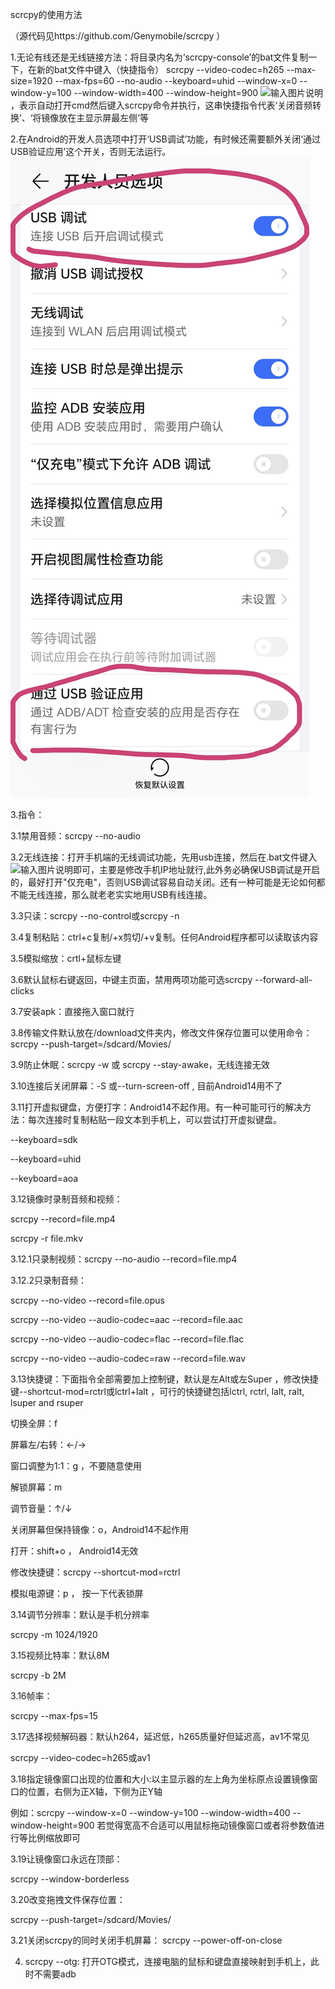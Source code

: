 scrcpy的使用方法

（源代码见https://github.com/Genymobile/scrcpy ）

1.无论有线还是无线链接方法：将目录内名为‘scrcpy-console’的bat文件复制一下，在新的bat文件中键入（快捷指令）
scrcpy --video-codec=h265 --max-size=1920 --max-fps=60 --no-audio --keyboard=uhid --window-x=0 --window-y=100 --window-width=400 --window-height=900
![输入图片说明](图片1.png)，表示自动打开cmd然后键入scrcpy命令并执行，这串快捷指令代表‘关闭音频转换’、‘将镜像放在主显示屏最左侧’等

2.在Android的开发人员选项中打开‘USB调试’功能，有时候还需要额外关闭‘通过USB验证应用’这个开关，否则无法运行。![输入图片说明](图片2.png)

3.指令：

3.1禁用音频：scrcpy --no-audio

3.2无线连接：打开手机端的无线调试功能，先用usb连接，然后在.bat文件键入![输入图片说明](Picture2.png)即可，主要是修改手机IP地址就行,此外务必确保USB调试是开启的，最好打开"仅充电"，否则USB调试容易自动关闭。还有一种可能是无论如何都不能无线连接，那么就老老实实地用USB有线连接。
  
3.3只读：scrcpy --no-control或scrcpy -n

3.4复制粘贴：ctrl+c复制/+x剪切/+v复制。任何Android程序都可以读取该内容

3.5模拟缩放：crtl+鼠标左键

3.6默认鼠标右键返回，中键主页面，禁用两项功能可选scrcpy --forward-all-clicks

3.7安装apk：直接拖入窗口就行

3.8传输文件默认放在/download文件夹内，修改文件保存位置可以使用命令：scrcpy --push-target=/sdcard/Movies/

3.9防止休眠：scrcpy -w 或 scrcpy --stay-awake，无线连接无效

3.10连接后关闭屏幕：-S 或--turn-screen-off , 目前Android14用不了

3.11打开虚拟键盘，方便打字：Android14不起作用。有一种可能可行的解决方法：每次连接时复制粘贴一段文本到手机上，可以尝试打开虚拟键盘。

--keyboard=sdk 

--keyboard=uhid 

--keyboard=aoa  

3.12镜像时录制音频和视频：

scrcpy --record=file.mp4

scrcpy -r file.mkv

3.12.1只录制视频：scrcpy --no-audio --record=file.mp4

3.12.2只录制音频：

scrcpy --no-video --record=file.opus

scrcpy --no-video --audio-codec=aac --record=file.aac

scrcpy --no-video --audio-codec=flac --record=file.flac

scrcpy --no-video --audio-codec=raw --record=file.wav


3.13快捷键：下面指令全部需要加上控制键，默认是左Alt或左Super ，修改快捷键--shortcut-mod=rctrl或lctrl+lalt ，可行的快捷键包括lctrl, rctrl, lalt, ralt, lsuper and rsuper

切换全屏：f

屏幕左/右转：←/→

窗口调整为1:1：g ，不要随意使用

解锁屏幕：m

调节音量：↑/↓

关闭屏幕但保持镜像：o，Android14不起作用

打开：shift+o ， Android14无效

修改快捷键：scrcpy --shortcut-mod=rctrl

模拟电源键：p ， 按一下代表锁屏

3.14调节分辨率：默认是手机分辨率

scrcpy -m 1024/1920


3.15视频比特率：默认8M

scrcpy -b 2M

3.16帧率：

scrcpy --max-fps=15

3.17选择视频解码器：默认h264，延迟低，h265质量好但延迟高，av1不常见

scrcpy --video-codec=h265或av1

3.18指定镜像窗口出现的位置和大小:以主显示器的左上角为坐标原点设置镜像窗口的位置，右侧为正X轴，下侧为正Y轴

例如：scrcpy --window-x=0 --window-y=100 --window-width=400 --window-height=900 若觉得宽高不合适可以用鼠标拖动镜像窗口或者将参数值进行等比例缩放即可


3.19让镜像窗口永远在顶部：

scrcpy --window-borderless

3.20改变拖拽文件保存位置：

scrcpy --push-target=/sdcard/Movies/

3.21关闭scrcpy的同时关闭手机屏幕： scrcpy --power-off-on-close

4. scrcpy --otg: 打开OTG模式，连接电脑的鼠标和键盘直接映射到手机上，此时不需要adb


